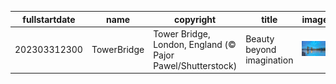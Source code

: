 |fullstartdate|name|copyright|title|image|
|--|--|--|--|--|
202303312300|TowerBridge|Tower Bridge, London, England (© Pajor Pawel/Shutterstock)|Beauty beyond imagination|![](/en-GB/2023/04/202303312300TowerBridge.jpg)|
